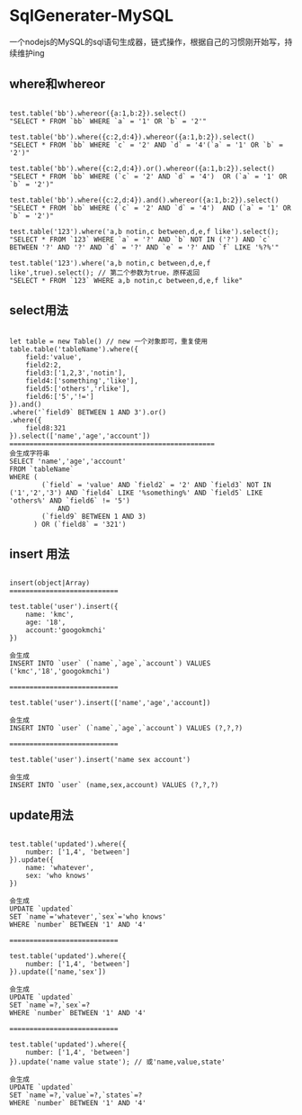 # SqlGenerater-MySQL
一个nodejs的MySQL的sql语句生成器，链式操作，根据自己的习惯刚开始写，持续维护ing

## where和whereor
<pre><code>
test.table('bb').whereor({a:1,b:2}).select()
"SELECT * FROM `bb` WHERE `a` = '1' OR `b` = '2'"

test.table('bb').where({c:2,d:4}).whereor({a:1,b:2}).select()
"SELECT * FROM `bb` WHERE `c` = '2' AND `d` = '4'(`a` = '1' OR `b` = '2')"

test.table('bb').where({c:2,d:4}).or().whereor({a:1,b:2}).select()
"SELECT * FROM `bb` WHERE (`c` = '2' AND `d` = '4')  OR (`a` = '1' OR `b` = '2')"

test.table('bb').where({c:2,d:4}).and().whereor({a:1,b:2}).select()
"SELECT * FROM `bb` WHERE (`c` = '2' AND `d` = '4')  AND (`a` = '1' OR `b` = '2')"

test.table('123').where('a,b notin,c between,d,e,f like').select();
"SELECT * FROM `123` WHERE `a` = '?' AND `b` NOT IN ('?') AND `c` BETWEEN '?' AND '?' AND `d` = '?' AND `e` = '?' AND `f` LIKE '%?%'"

test.table('123').where('a,b notin,c between,d,e,f like',true).select(); // 第二个参数为true，原样返回
"SELECT * FROM `123` WHERE a,b notin,c between,d,e,f like"
</code></pre>
## select用法
<pre><code>
let table = new Table() // new 一个对象即可，重复使用
table.table('tableName').where({
    field:'value',
    field2:2,
    field3:['1,2,3','notin'],
    field4:['something','like'],
    field5:['others','rlike'],
    field6:['5','!=']
}).and()
.where('`field9` BETWEEN 1 AND 3').or()
.where({
    field8:321
}).select(['name','age','account'])
===================================================
会生成字符串
SELECT 'name','age','account' 
FROM `tableName` 
WHERE (
		(`field` = 'value' AND `field2` = '2' AND `field3` NOT IN ('1','2','3') AND `field4` LIKE '%something%' AND `field5` LIKE 'others%' AND `field6` != '5')
			AND 
		(`field9` BETWEEN 1 AND 3)
	  ) OR (`field8` = '321')
</code></pre>

## insert 用法
<pre><code>
insert(object|Array<string>)
===========================

test.table('user').insert({
    name: 'kmc',
    age: '18',
    account:'googokmchi'
})

会生成
INSERT INTO `user` (`name`,`age`,`account`) VALUES ('kmc','18','googokmchi')

===========================

test.table('user').insert(['name','age','account])

会生成
INSERT INTO `user` (`name`,`age`,`account`) VALUES (?,?,?)

===========================

test.table('user').insert('name sex account')

会生成
INSERT INTO `user` (name,sex,account) VALUES (?,?,?)
</code></pre>

## update用法
<pre><code>
test.table('updated').where({
    number: ['1,4', 'between']
}).update({
    name: 'whatever',
    sex: 'who knows'
})

会生成
UPDATE `updated` 
SET `name`='whatever',`sex`='who knows' 
WHERE `number` BETWEEN '1' AND '4'

===========================

test.table('updated').where({
    number: ['1,4', 'between']
}).update(['name,'sex'])

会生成
UPDATE `updated` 
SET `name`=?,`sex`=? 
WHERE `number` BETWEEN '1' AND '4'

===========================

test.table('updated').where({
    number: ['1,4', 'between']
}).update('name value state'); // 或'name,value,state'

会生成
UPDATE `updated` 
SET `name`=?,`value`=?,`states`=? 
WHERE `number` BETWEEN '1' AND '4'
</code></pre>